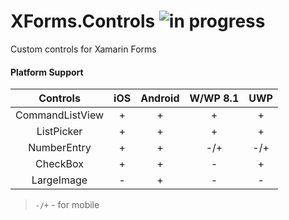 # XForms.Controls ![in progress](https://img.shields.io/badge/master-in%20progress-yellow.svg)
Custom controls for Xamarin Forms

#### Platform Support

| Controls        | iOS | Android | W/WP 8.1 | UWP |
|:---------------:|:---:|:-------:|:--------:|:---:|
| CommandListView | +   | +       | +        | +   |
| ListPicker      | +   | +       | +        | +   |
| NumberEntry     | +   | +       | -/+      | -/+ |
| CheckBox        | +   | +       | -        | +   |
| LargeImage      | -   | +       | -        | -   |

> `-/+` - for mobile

